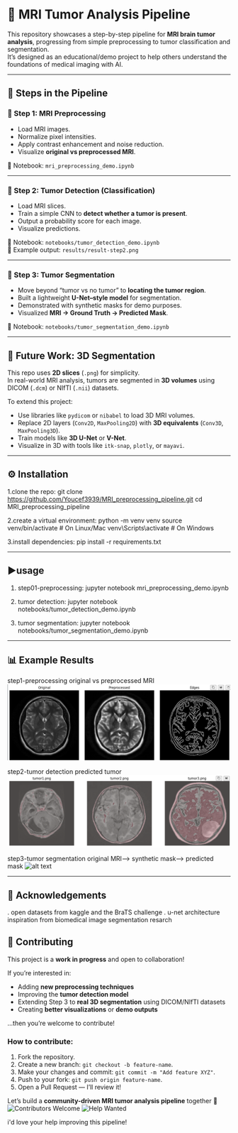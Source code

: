 # 🧠 MRI Tumor Analysis Pipeline

This repository showcases a step-by-step pipeline for **MRI brain tumor analysis**, progressing from simple preprocessing to tumor classification and segmentation.  
It’s designed as an educational/demo project to help others understand the foundations of medical imaging with AI.

---

## 📌 Steps in the Pipeline

### 🔹 Step 1: MRI Preprocessing
- Load MRI images.
- Normalize pixel intensities.
- Apply contrast enhancement and noise reduction.
- Visualize **original vs preprocessed MRI**.

📒 Notebook: `mri_preprocessing_demo.ipynb`

---

### 🔹 Step 2: Tumor Detection (Classification)
- Load MRI slices.
- Train a simple CNN to **detect whether a tumor is present**.
- Output a probability score for each image.
- Visualize predictions.

📒 Notebook: `notebooks/tumor_detection_demo.ipynb`  
📂 Example output: `results/result-step2.png`

---

### 🔹 Step 3: Tumor Segmentation
- Move beyond “tumor vs no tumor” to **locating the tumor region**.
- Built a lightweight **U-Net–style model** for segmentation.
- Demonstrated with synthetic masks for demo purposes.
- Visualized **MRI → Ground Truth → Predicted Mask**.

📒 Notebook: `notebooks/tumor_segmentation_demo.ipynb`

---

## 🚀 Future Work: 3D Segmentation
This repo uses **2D slices** (`.png`) for simplicity.  
In real-world MRI analysis, tumors are segmented in **3D volumes** using DICOM (`.dcm`) or NIfTI (`.nii`) datasets.

To extend this project:
- Use libraries like `pydicom` or `nibabel` to load 3D MRI volumes.
- Replace 2D layers (`Conv2D`, `MaxPooling2D`) with **3D equivalents** (`Conv3D`, `MaxPooling3D`).
- Train models like **3D U-Net** or **V-Net**.
- Visualize in 3D with tools like `itk-snap`, `plotly`, or `mayavi`.

---

## ⚙️ Installation
1.clone the repo:
git clone https://github.com/Youcef3939/MRI_preprocessing_pipeline.git
cd MRI_preprocessing_pipeline

2.create a virtual environment:
python -m venv venv
source venv/bin/activate   # On Linux/Mac
venv\Scripts\activate      # On Windows

3.install dependencies:
pip install -r requirements.txt

---

## ▶️usage
1. step01-preprocessing: jupyter notebook mri_preprocessing_demo.ipynb

2. tumor detection: jupyter notebook notebooks/tumor_detection_demo.ipynb

3. tumor segmentation: jupyter notebook notebooks/tumor_segmentation_demo.ipynb


---

## 📊 Example Results
step1-preprocessing
original vs preprocessed MRI
![alt text](image.png)

step2-tumor detection
predicted tumor 
![alt text](results/result-step2.png)

step3-tumor segmentation
original MRI--> synthetic mask--> predicted mask
![alt text](results-step3.png)


--- 

## 🙌 Acknowledgements
. open datasets from kaggle and the BraTS challenge
. u-net architecture inspiration from biomedical image segmentation resarch


## 🤝 Contributing
This project is a **work in progress** and open to collaboration!  

If you’re interested in:
- Adding **new preprocessing techniques**  
- Improving the **tumor detection model**  
- Extending Step 3 to **real 3D segmentation** using DICOM/NIfTI datasets  
- Creating **better visualizations** or **demo outputs**  

…then you’re welcome to contribute!  

### How to contribute:
1. Fork the repository.  
2. Create a new branch: `git checkout -b feature-name`.  
3. Make your changes and commit: `git commit -m "Add feature XYZ"`.  
4. Push to your fork: `git push origin feature-name`.  
5. Open a Pull Request — I’ll review it!  

Let’s build a **community-driven MRI tumor analysis pipeline** together 🚀
![Contributors Welcome](https://img.shields.io/badge/contributors-welcome-brightgreen.svg)
![Help Wanted](https://img.shields.io/badge/help-wanted-ff69b4.svg)

i'd love your help improving this pipeline!  